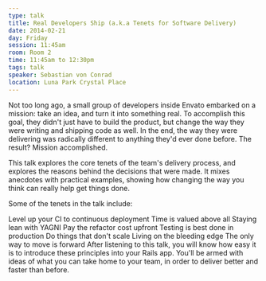 ```yaml
---
type: talk
title: Real Developers Ship (a.k.a Tenets for Software Delivery)
date: 2014-02-21
day: Friday
session: 11:45am
room: Room 2
time: 11:45am to 12:30pm
tags: talk
speaker: Sebastian von Conrad
location: Luna Park Crystal Place
---
```


Not too long ago, a small group of developers inside Envato embarked on a mission: take an idea, and turn it into something real. To accomplish this goal, they didn't just have to build the product, but change the way they were writing and shipping code as well. In the end, the way they were delivering was radically different to anything they'd ever done before. The result? Mission accomplished.

This talk explores the core tenets of the team's delivery process, and explores the reasons behind the decisions that were made. It mixes anecdotes with practical examples, showing how changing the way you think can really help get things done.

Some of the tenets in the talk include:

Level up your CI to continuous deployment
Time is valued above all
Staying lean with YAGNI
Pay the refactor cost upfront
Testing is best done in production
Do things that don't scale
Living on the bleeding edge
The only way to move is forward
After listening to this talk, you will know how easy it is to introduce these principles into your Rails app. You'll be armed with ideas of what you can take home to your team, in order to deliver better and faster than before.
